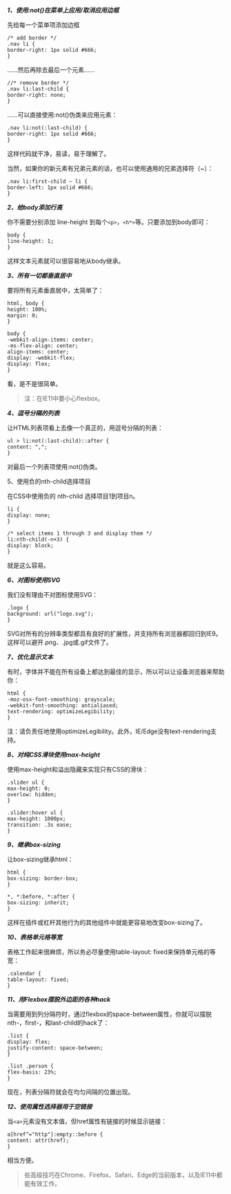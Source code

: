 ***1、使用:not()在菜单上应用/取消应用边框***

先给每一个菜单项添加边框

```
/* add border */
.nav li {
border-right: 1px solid #666;
}
```

……然后再除去最后一个元素……

```
//* remove border */
.nav li:last-child {
border-right: none;
}
```

……可以直接使用:not()伪类来应用元素：

```
.nav li:not(:last-child) {
border-right: 1px solid #666;
}
```

这样代码就干净，易读，易于理解了。

当然，如果你的新元素有兄弟元素的话，也可以使用通用的兄弟选择符（~）：

```
.nav li:first-child ~ li {
border-left: 1px solid #666;
}
```

***2、给body添加行高***

你不需要分别添加 line-height 到每个```<p>```，```<h*>```等。只要添加到body即可：

```
body {
line-height: 1;
}
```

这样文本元素就可以很容易地从body继承。

***3、所有一切都垂直居中***

要将所有元素垂直居中，太简单了：

```
html, body {
height: 100%;
margin: 0;
}

body {
-webkit-align-items: center;
-ms-flex-align: center;
align-items: center;
display: -webkit-flex;
display: flex;
}
```

看，是不是很简单。

>注：在IE11中要小心flexbox。

***4、逗号分隔的列表***

让HTML列表项看上去像一个真正的，用逗号分隔的列表：

```
ul > li:not(:last-child)::after {
content: ",";
}
```

对最后一个列表项使用:not()伪类。

5、使用负的nth-child选择项目

在CSS中使用负的 nth-child 选择项目1到项目n。

```
li {
display: none;
}

/* select items 1 through 3 and display them */
li:nth-child(-n+3) {
display: block;
}
```

就是这么容易。

***6、对图标使用SVG***

我们没有理由不对图标使用SVG：

```
.logo {
background: url("logo.svg");
}
```

SVG对所有的分辨率类型都具有良好的扩展性，并支持所有浏览器都回归到IE9。这样可以避开.png、.jpg或.gif文件了。

***7、优化显示文本***

有时，字体并不能在所有设备上都达到最佳的显示，所以可以让设备浏览器来帮助你：

```
html {
-moz-osx-font-smoothing: grayscale;
-webkit-font-smoothing: antialiased;
text-rendering: optimizeLegibility;
}
```

注：请负责任地使用optimizeLegibility。此外，IE/Edge没有text-rendering支持。

***8、对纯CSS滑块使用max-height***

使用max-height和溢出隐藏来实现只有CSS的滑块：

```
.slider ul {
max-height: 0;
overlow: hidden;
}

.slider:hover ul {
max-height: 1000px;
transition: .3s ease;
}
```

***9、继承box-sizing***

让box-sizing继承html：

```
html {
box-sizing: border-box;
}

*, *:before, *:after {
box-sizing: inherit;
}
```

这样在插件或杠杆其他行为的其他组件中就能更容易地改变box-sizing了。

***10、表格单元格等宽***

表格工作起来很麻烦，所以务必尽量使用table-layout: fixed来保持单元格的等宽：

```
.calendar {
table-layout: fixed;
}
```

***11、用Flexbox摆脱外边距的各种hack***

当需要用到列分隔符时，通过flexbox的space-between属性，你就可以摆脱nth-，first-，和last-child的hack了：

```
.list {
display: flex;
justify-content: space-between;
}

.list .person {
flex-basis: 23%;
}
```

现在，列表分隔符就会在均匀间隔的位置出现。

***12、使用属性选择器用于空链接***

当```<a>```元素没有文本值，但href属性有链接的时候显示链接：

```
a[href^="http"]:empty::before {
content: attr(href);
}
```

相当方便。

>些高级技巧在Chrome、Firefox、Safari、Edge的当前版本，以及IE11中都能有效工作。